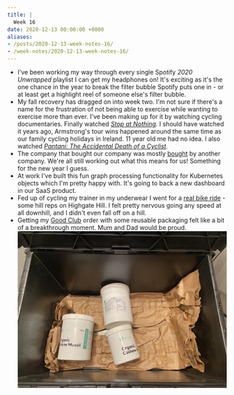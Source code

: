 ```yaml
---
title: |
  Week 16
date: 2020-12-13 00:00:00 +0000
aliases:
- /posts/2020-12-13-week-notes-16/
- /week-notes/2020-12-13-week-notes-16/
---
```


- I've been working my way through every single Spotify *2020 Unwrapped* playlist I can get my headphones on! It's exciting as it's the one chance in the year to break the filter bubble Spotify puts one in - or at least get a highlight reel of someone else's filter bubble.
- My fall recovery has dragged on into week two. I'm not sure if there's a name for the frustration of not being able to exercise while wanting to exercise more than ever. I've been making up for it by watching cycling documentaries. Finally watched *[Stop at Nothing](https://www.imdb.com/title/tt3511812/).* I should have watched it years ago, Armstrong's tour wins happened around the same time as our family cycling holidays in Ireland. 11 year old me had no idea. I also watched *[Pantani: The Accidental Death of a Cyclist](https://en.wikipedia.org/wiki/Pantani:_The_Accidental_Death_of_a_Cyclist).*
- The company that bought our company was mostly [bought](https://finance.yahoo.com/news/thoma-bravo-announces-strategic-growth-130000251.html) by another company. We're all still working out what this means for us! Something for the new year I guess.
- At work I've built this fun graph processing functionality for Kubernetes objects which I'm pretty happy with. It's going to back a new dashboard in our SaaS product.
- Fed up of cycling my trainer in my underwear I went for a [real bike ride](https://www.strava.com/activities/4463246063) - some hill reps on Highgate Hill. I felt pretty nervous going any speed at all downhill, and I didn't even fall off on a hill.
- Getting my [Good Club](https://goodclub.co.uk/j/charlieeq73w6) order with some reusable packaging felt like a bit of a breakthrough moment. Mum and Dad would be proud.
    ![09B56422-8E50-43AE-9AFC-3A37895A3713.jpeg](09B56422-8E50-43AE-9AFC-3A37895A3713.jpeg)
